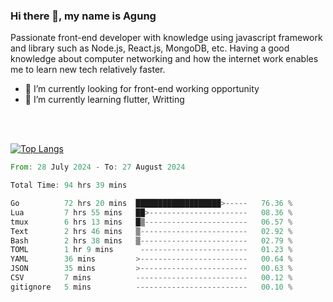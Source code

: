 ### Hi there 👋, my name is Agung
Passionate front-end developer with knowledge using javascript framework and library such as Node.js, React.js, MongoDB, etc. Having a good knowledge about computer networking and how the internet work enables me to learn new tech relatively faster.

<!--
**agungfir98/agungfir98** is a ✨ _special_ ✨ repository because its `README.md` (this file) appears on your GitHub profile.
-->

- 🔭 I’m currently looking for front-end working opportunity
- 🌱 I’m currently learning flutter, Writting
<br/>
<br/>

[![Top Langs](https://github-readme-stats.vercel.app/api/top-langs/?username=agungfir98&langs_count=5)](https://github.com/anuraghazra/github-readme-stats)

<!--START_SECTION:waka-->

```rust
From: 28 July 2024 - To: 27 August 2024

Total Time: 94 hrs 39 mins

Go          72 hrs 20 mins  ███████████████████>-----   76.36 %
Lua         7 hrs 55 mins   ██>----------------------   08.36 %
tmux        6 hrs 13 mins   █▒-----------------------   06.57 %
Text        2 hrs 46 mins   ▒------------------------   02.92 %
Bash        2 hrs 38 mins   ▒------------------------   02.79 %
TOML        1 hr 9 mins      ------------------------   01.23 %
YAML        36 mins         >------------------------   00.64 %
JSON        35 mins         >------------------------   00.63 %
CSV         7 mins          -------------------------   00.12 %
gitignore   5 mins          -------------------------   00.10 %
```

<!--END_SECTION:waka-->
